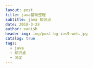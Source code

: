 ```yaml
---
layout: post
title: java基础整理
subtitle: java 知识点
date: 2018-3-28
author: vanish
header-img: img/post-bg-ios9-web.jpg
catalog: true
tags:
  - java
  - 知识点
  - 沉淀
---
```

